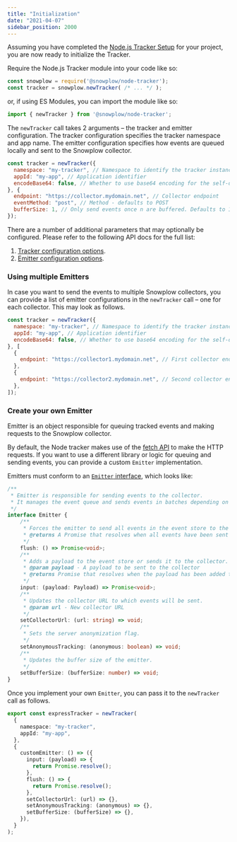 ```yaml
---
title: "Initialization"
date: "2021-04-07"
sidebar_position: 2000
---
```


Assuming you have completed the [Node.js Tracker Setup](/docs/collecting-data/collecting-from-own-applications/javascript-trackers/node-js-tracker/node-js-tracker-v4/setup/index.md) for your project, you are now ready to initialize the Tracker.

Require the Node.js Tracker module into your code like so:

```javascript
const snowplow = require('@snowplow/node-tracker');
const tracker = snowplow.newTracker( /* ... */ );
```

or, if using ES Modules, you can import the module like so:

```javascript
import { newTracker } from '@snowplow/node-tracker';
```

The `newTracker` call takes 2 arguments – the tracker and emitter configuration. The tracker configuration specifies the tracker namespace and app name. The emitter configuration specifies how events are queued locally and sent to the Snowplow collector.

```javascript
const tracker = newTracker({
  namespace: "my-tracker", // Namespace to identify the tracker instance. It will be attached to all events which the tracker fires.
  appId: "my-app", // Application identifier
  encodeBase64: false, // Whether to use base64 encoding for the self-describing JSON. Defaults to true.
}, {
  endpoint: "https://collector.mydomain.net", // Collector endpoint
  eventMethod: "post", // Method - defaults to POST
  bufferSize: 1, // Only send events once n are buffered. Defaults to 1 for GET requests and 10 for POST requests.
});
```

There are a number of additional parameters that may optionally be configured.
Please refer to the following API docs for the full list:

1. [Tracker configuration options](https://snowplow.github.io/snowplow-javascript-tracker/docs/node-tracker/markdown/node-tracker.trackerconfiguration).
2. [Emitter configuration options](https://snowplow.github.io/snowplow-javascript-tracker/docs/node-tracker/markdown/node-tracker.emitterconfigurationbase).

### Using multiple Emitters

In case you want to send the events to multiple Snowplow collectors, you can provide a list of emitter configurations in the `newTracker` call – one for each collector.
This may look as follows.

```javascript
const tracker = newTracker({
  namespace: "my-tracker", // Namespace to identify the tracker instance. It will be attached to all events which the tracker fires.
  appId: "my-app", // Application identifier
  encodeBase64: false, // Whether to use base64 encoding for the self-describing JSON. Defaults to true.
}, [
  {
    endpoint: "https://collector1.mydomain.net", // First collector endpoint
  },
  {
    endpoint: "https://collector2.mydomain.net", // Second collector endpoint
  },
]);
```

### Create your own Emitter

Emitter is an object responsible for queuing tracked events and making requests to the Snowplow collector.

By default, the Node tracker makes use of the [fetch API](https://developer.mozilla.org/en-US/docs/Web/API/Fetch_API) to make the HTTP requests.
If you want to use a different library or logic for queuing and sending events, you can provide a custom `Emitter` implementation.

Emitters must conform to an [`Emitter` interface](https://github.com/snowplow/snowplow-javascript-tracker/blob/master/trackers/node-tracker/docs/markdown/node-tracker.emitter.md), which looks like:

```typescript
/**
 * Emitter is responsible for sending events to the collector.
 * It manages the event queue and sends events in batches depending on configuration.
 */
interface Emitter {
    /**
     * Forces the emitter to send all events in the event store to the collector.
     * @returns A Promise that resolves when all events have been sent to the collector.
     */
    flush: () => Promise<void>;
    /**
     * Adds a payload to the event store or sends it to the collector.
     * @param payload - A payload to be sent to the collector
     * @returns Promise that resolves when the payload has been added to the event store or sent to the collector
     */
    input: (payload: Payload) => Promise<void>;
    /**
     * Updates the collector URL to which events will be sent.
     * @param url - New collector URL
     */
    setCollectorUrl: (url: string) => void;
    /**
     * Sets the server anonymization flag.
     */
    setAnonymousTracking: (anonymous: boolean) => void;
    /**
     * Updates the buffer size of the emitter.
     */
    setBufferSize: (bufferSize: number) => void;
}
```

Once you implement your own `Emitter`, you can pass it to the `newTracker` call as follows.

```ts
export const expressTracker = newTracker(
  {
    namespace: "my-tracker",
    appId: "my-app",
  },
  {
    customEmitter: () => ({
      input: (payload) => {
        return Promise.resolve();
      },
      flush: () => {
        return Promise.resolve();
      },
      setCollectorUrl: (url) => {},
      setAnonymousTracking: (anonymous) => {},
      setBufferSize: (bufferSize) => {},
    }),
  }
);

```
